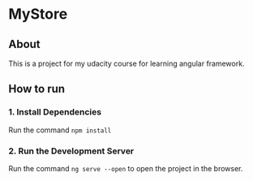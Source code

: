 # MyStore

## About
This is a project for my udacity course for learning angular framework.
## How to run
### 1. Install Dependencies
Run the command `npm install`
### 2. Run the Development Server
Run the command `ng serve --open` to open the project in the browser.
